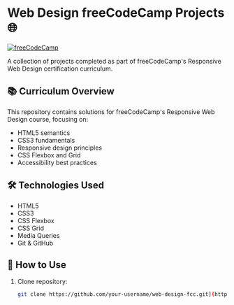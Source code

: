 # Web Design freeCodeCamp Projects 🌐

[![freeCodeCamp](https://img.shields.io/badge/freeCodeCamp-Responsive%20Web%20Design%20Certification-0A0A23?style=flat&logo=freecodecamp)](https://www.freecodecamp.org/learn/2022/responsive-web-design/)

A collection of projects completed as part of freeCodeCamp's Responsive Web Design certification curriculum.

## 📚 Curriculum Overview
This repository contains solutions for freeCodeCamp's Responsive Web Design course, focusing on:
- HTML5 semantics
- CSS3 fundamentals
- Responsive design principles
- CSS Flexbox and Grid
- Accessibility best practices


## 🛠️ Technologies Used
- HTML5
- CSS3
- CSS Flexbox
- CSS Grid
- Media Queries
- Git & GitHub

## 📝 How to Use
1. Clone repository:
   ```bash
   git clone https://github.com/your-username/web-design-fcc.git](https://github.com/Rohan-Khengyung/Web_Design_freeCodeCamp.git
